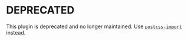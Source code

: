 # DEPRECATED

This plugin is deprecated and no longer maintained. Use [`postcss-import`](https://github.com/postcss/postcss-import) instead.